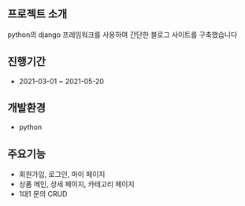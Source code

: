 
## 프로젝트 소개
python의 django 프레임워크를 사용하여 간단한 블로그 사이트를 구축했습니다


## 진행기간
* 2021-03-01 ~ 2021-05-20


## 개발환경
* python 


## 주요기능
* 회원가입, 로그인, 마이 페이지
* 상품 메인, 상세 페이지, 카테고리 페이지
* 1대1 문의 CRUD
